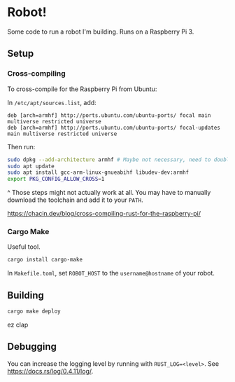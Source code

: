 # Robot!

Some code to run a robot I'm building. Runs on a Raspberry Pi 3.

## Setup

### Cross-compiling

To cross-compile for the Raspberry Pi from Ubuntu:

In `/etc/apt/sources.list`, add:

```
deb [arch=armhf] http://ports.ubuntu.com/ubuntu-ports/ focal main multiverse restricted universe
deb [arch=armhf] http://ports.ubuntu.com/ubuntu-ports/ focal-updates main multiverse restricted universe
```

Then run:

```sh
sudo dpkg --add-architecture armhf # Maybe not necessary, need to double check
sudo apt update
sudo apt install gcc-arm-linux-gnueabihf libudev-dev:armhf
export PKG_CONFIG_ALLOW_CROSS=1
```

^ Those steps might not actually work at all. You may have to manually download the toolchain and add it to your `PATH`.

https://chacin.dev/blog/cross-compiling-rust-for-the-raspberry-pi/

### Cargo Make

Useful tool.

```sh
cargo install cargo-make
```

In `Makefile.toml`, set `ROBOT_HOST` to the `username@hostname` of your robot.

## Building

```sh
cargo make deploy
```

ez clap

## Debugging

You can increase the logging level by running with `RUST_LOG=<level>`. See https://docs.rs/log/0.4.11/log/.
